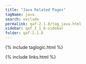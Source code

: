 ```yaml
---
title: "Java Related Pages"
tagName: java
search: exclude
permalink: qaf-2.1.8/tag_java.html
sidebar: qaf_2_1_8-sidebar
folder: qaf-2.1.8
---
```

{% include taglogic.html %}

{% include links.html %}
